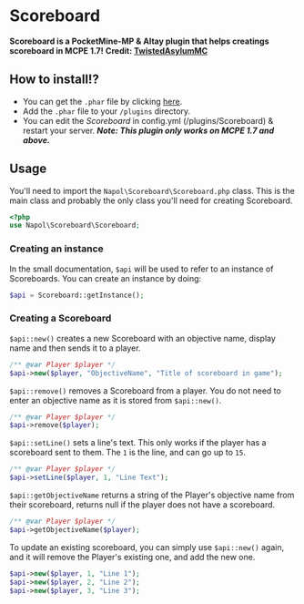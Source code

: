 # Scoreboard

**Scoreboard is a PocketMine-MP & Altay plugin that helps creatings scoreboard in MCPE 1.7!**
**Credit: [TwistedAsylumMC](https://github.com/TwistedAsylumMC/Scoreboards)**

## How to install!?
 - You can get the `.phar` file by clicking [here](https://poggit.pmmp.io/ci/NapolGamerTH/Scoreboards).
 - Add the `.phar` file to your `/plugins` directory.
 - You can edit the *Scoreboard* in config.yml (/plugins/Scoreboard) & restart your server.
 ***Note: This plugin only works on MCPE 1.7 and above.***
 
 ## Usage
  You'll need to import the `Napol\Scoreboard\Scoreboard.php` class. This is the main class and probably the only class you'll need for creating Scoreboard.
 ```php
 <?php
 use Napol\Scoreboard\Scoreboard;
 ```
 
 ### Creating an instance
  In the small documentation, `$api` will be used to refer to an instance of Scoreboards. You can create an instance by doing:
```php
$api = Scoreboard::getInstance();
``` 
 
### Creating a Scoreboard
  `$api::new()` creates a new Scoreboard with an objective name, display name and then sends it to a player.
```php
/** @var Player $player */
$api->new($player, "ObjectiveName", "Title of scoreboard in game");
```
  `$api::remove()` removes a Scoreboard from a player. You do not need to enter an objective name as it is stored from `$api::new()`.
```php
/** @var Player $player */
$api->remove($player);
```
  `$api::setLine()` sets a line's text. This only works if the player has a scoreboard sent to them. The `1` is the line, and can go up to `15`.
```php
/** @var Player $player */
$api->setLine($player, 1, "Line Text");
```
  `$api::getObjectiveName` returns a string of the Player's objective name from their scoreboard, returns null if the player does not have a scoreboard.
```php
/** @var Player $player */
$api->getObjectiveName($player);
```
  To update an existing scoreboard, you can simply use `$api::new()` again, and it will remove the Player's existing one, and add the new one.
```php
$api->new($player, 1, "Line 1");
$api->new($player, 2, "Line 2");
$api->new($player, 3, "Line 3");
```
